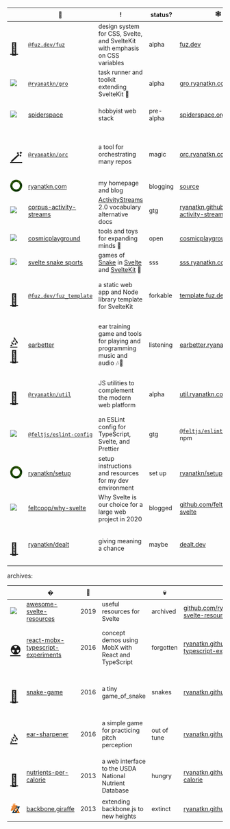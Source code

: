 |                                                                                                                                                                                          | 🐢                                                                             | !                                                                                                                                    | status?      | 🕸️                                                                                                | topics                                                                                                                                                                                                                                                      |
| ---------------------------------------------------------------------------------------------------------------------------------------------------------------------------------------- | ------------------------------------------------------------------------------ | ------------------------------------------------------------------------------------------------------------------------------------ | ------------ | ------------------------------------------------------------------------------------------------- | ----------------------------------------------------------------------------------------------------------------------------------------------------------------------------------------------------------------------------------------------------------- |
| <a href="https://github.com/fuz-dev/fuz"><h1>🧶</h1></a>                                                     | [`@fuz.dev/fuz`](https://github.com/fuz-dev/fuz)                         | design system for CSS, Svelte, and SvelteKit with emphasis on CSS variables                                                                                     | alpha    | [fuz.dev](https://www.fuz.dev/)                                                               | [web](https://github.com/topics/web) [design-system](https://github.com/topics/design-system) [svelte](https://github.com/topics/svelte) [sveltekit](https://github.com/topics/sveltekit) [typescript](https://github.com/topics/typescript)                            |
| <a href="https://github.com/ryanatkn/gro"><img src="https://raw.githubusercontent.com/ryanatkn/gro/main/static/favicon.png" /></a>                                                       | [`@ryanatkn/gro`](https://github.com/ryanatkn/gro)                                 | task runner and toolkit extending SvelteKit 🌰                                                                                                        | alpha        | <a href="https://gro.ryanatkn.com/">gro.ryanatkn.com</a>                                                                                       | [web](https://github.com/topics/web) [svelte](https://github.com/topics/svelte) [sveltekit](https://github.com/topics/sveltekit) [typescript](https://github.com/topics/typescript)                                                                         |
| <a href="https://github.com/spiderspace/spiderspace"><img src="https://raw.githubusercontent.com/spiderspace/spiderspace/main/static/favicon.png" /></a>                                                                                                                     | [spiderspace](https://github.com/spiderspace/spiderspace)          | hobbyist web stack                                                                                                                       | pre-alpha | [spiderspace.org](https://www.spiderspace.org/)                                                       | [web](https://github.com/topics/web) [hobby](https://github.com/topics/hobby) [stack](https://github.com/topics/stack) [svelte](https://github.com/topics/svelte) [sveltekit](https://github.com/topics/sveltekit) [typescript](https://github.com/topics/typescript)                                                                                                                                                                                                                                                     |
| <a href="https://github.com/ryanatkn/orc"><h1>🪄</h1></a>                                                       | [`@ryanatkn/orc`](https://github.com/ryanatkn/orc)                                 | a tool for orchestrating many repos                                                                                                        | magic        | <a href="https://orc.ryanatkn.com/">orc.ryanatkn.com</a>                                                                                       | [web](https://github.com/topics/web)                                                                         |
| <a href="https://www.ryanatkn.com/"><img src="https://raw.githubusercontent.com/ryanatkn/ryanatkn.com/main/static/favicon.png" /></a>                                                | [ryanatkn.com](https://www.ryanatkn.com/)                                      | my homepage and blog                                                                                                                 | blogging     | [source](https://github.com/ryanatkn/ryanatkn.com)                                                | [web](https://github.com/topics/web)                                                                                                                                                                                                                        |
| <a href="https://github.com/ryanatkn/corpus-activity-streams"><img src="https://avatars.githubusercontent.com/u/219549?s=200&v=4" /></a>                                                 | [corpus-activity-streams](https://github.com/ryanatkn/corpus-activity-streams) | [ActivityStreams](https://en.wikipedia.org/wiki/Activity_Streams_(format)) 2.0 vocabulary alternative docs                                                                                      | gtg          | [ryanatkn.github.io/corpus-activity-streams](https://ryanatkn.github.io/corpus-activity-streams/) | [activitystreams](https://github.com/topics/activitystreams) [activitypub](https://github.com/topics/activitypub) [fediverse](https://github.com/topics/fediverse)                                                                                          |
| <a href="https://github.com/ryanatkn/cosmicplayground"><img src="https://raw.githubusercontent.com/ryanatkn/cosmicplayground/main/static/assets/characters/cosmic-kitty.webp" /></a> | [cosmicplayground](https://github.com/ryanatkn/cosmicplayground)               | tools and toys for expanding minds 🌌                                                                                                | open         | [cosmicplayground.org](https://www.cosmicplayground.org/)                                         | [web](https://github.com/topics/web) [game](https://github.com/topics/game) [space](https://github.com/topics/space) [svelte](https://github.com/topics/svelte) [sveltekit](https://github.com/topics/sveltekit) [pixijs](https://github.com/topics/pixijs) |
| <a href="https://github.com/ryanatkn/svelte_snake_sports"><img src="https://raw.githubusercontent.com/ryanatkn/svelte_snake_sports/main/static/favicon.png" /></a>                   | [svelte snake sports](https://github.com/ryanatkn/svelte_snake_sports)         | games of [Snake](https://wikipedia.org/wiki/Snake_game) in [Svelte](https://svelte.dev/) and [SvelteKit](https://kit.svelte.dev/) 🐍 | sss          | [sss.ryanatkn.com](https://sss.ryanatkn.com/)         | [web](https://github.com/topics/web) [game](https://github.com/topics/game) [snake](https://github.com/topics/snake) [svelte](https://github.com/topics/svelte) [sveltekit](https://github.com/topics/sveltekit)                                            |
| <a href="https://github.com/fuz-dev/fuz_template"><h1>🧶</h1></a>                                                     | [`@fuz.dev/fuz_template`](https://github.com/fuz-dev/fuz_template)                         | a static web app and Node library template for SvelteKit                                                                                     | forkable    | [template.fuz.dev](https://template.fuz.dev/)                                                               | [web](https://github.com/topics/web) [template](https://github.com/topics/template) [starter](https://github.com/topics/starter) [svelte](https://github.com/topics/svelte) [sveltekit](https://github.com/topics/sveltekit) [typescript](https://github.com/topics/typescript) |
| <a href="https://github.com/ryanatkn/earbetter"><h1>🎶🦜</h1></a>                                                                                                                        | [earbetter](https://github.com/ryanatkn/earbetter)                             | ear training game and tools for playing and programming music and audio 🎶🦜                                                         | listening    | [earbetter.ryanatkn.com](https://earbetter.ryanatkn.com/)                                         | [ear-training](https://github.com/topics/ear-training) [ear-training-game](https://github.com/topics/ear-training-game) [game](https://github.com/topics/game) [music](https://github.com/topics/music) [audio](https://github.com/topics/audio)            |
| <a href="https://github.com/ryanatkn/util"><h1>🦕</h1></a>                                                                                                                               | [`@ryanatkn/util`](https://github.com/ryanatkn/util)                               | JS utilities to complement the modern web platform                                                                                               | alpha    | [util.ryanatkn.com](https://util.ryanatkn.com/)                                                           | [javascript](https://github.com/topics/javascript) [library](https://github.com/topics/library) [typescript](https://github.com/topics/typescript) [web](https://github.com/topics/web)                                                                                                                  |
| <a href="https://github.com/feltjs/eslint-config"><img src="https://avatars.githubusercontent.com/u/6019716?s=200&v=4" /></a>                                                            | [`@feltjs/eslint-config`](https://github.com/feltjs/eslint-config)             | an ESLint config for TypeScript, Svelte, and Prettier                                                                                | gtg          | [`@feltjs/eslint-config`](https://www.npmjs.com/package/@feltjs/eslint-config) on npm             | [eslint](https://github.com/topics/eslint) [svelte](https://github.com/topics/svelte) [typescript](https://github.com/topics/typescript)                                                                                                                    |
| <a href="https://github.com/ryanatkn/setup"><img src="https://raw.githubusercontent.com/ryanatkn/ryanatkn.com/main/static/favicon.png" /></a>                                        | [ryanatkn/setup](https://github.com/ryanatkn/setup)                            | setup instructions and resources for my dev environment                                                                              | set up       | [ryanatkn/setup](https://github.com/ryanatkn/setup)                                               | [dev-setup](https://github.com/topics/dev-setup) [web](https://github.com/topics/web)                                                                                                                                                                       |
| <a href="https://github.com/feltcoop/why-svelte"><img src="https://raw.githubusercontent.com/ryanatkn/awesome-svelte-resources/master/svelte-logo.svg" /></a>                            | [feltcoop/why-svelte](https://github.com/feltcoop/why-svelte)                  | Why Svelte is our choice for a large web project in 2020                                                                             | blogged      | [github.com/feltcoop/why-svelte](https://github.com/feltcoop/why-svelte)                          | [svelte](https://github.com/topics/svelte) [html](https://github.com/topics/html) [css](https://github.com/topics/css) [javascript](https://github.com/topics/javascript) [web](https://github.com/topics/web)                                              |
| <h1><a href="https://github.com/ryanatkn/dealt">🔮</a></h1>                                                                                                                              | [ryanatkn/dealt](https://github.com/ryanatkn/dealt)                            | giving meaning a chance                                                                                                              | maybe        | [dealt.dev](https://www.dealt.dev/)                                                               | [web](https://github.com/topics/web)                                                                                                                                                                                                                        |

archives:

|                                                                                                                                                                                | �                                                                                                  | 🦴   |                                                        | 💀            | 🕸️                                                                                                                    |                                                                                                                                    |
| ------------------------------------------------------------------------------------------------------------------------------------------------------------------------------ | -------------------------------------------------------------------------------------------------- | ---- | ------------------------------------------------------ | ------------- | --------------------------------------------------------------------------------------------------------------------- | ---------------------------------------------------------------------------------------------------------------------------------- |
| <a href="https://github.com/ryanatkn/awesome-svelte-resources"><img src="https://raw.githubusercontent.com/ryanatkn/awesome-svelte-resources/master/svelte-logo.svg" /></a>    | [awesome-svelte-resources](https://github.com/ryanatkn/awesome-svelte-resources)                   | 2019 | useful resources for Svelte                            | archived      | [github.com/ryanatkn/awesome-svelte-resources](https://github.com/ryanatkn/awesome-svelte-resources/)                 | [svelte](https://github.com/topics/svelte) [javascript](https://github.com/topics/javascript) [web](https://github.com/topics/web) |
| <h1><a href="https://github.com/ryanatkn/react-mobx-typescript-experiments">☢️</a></h1>                                                                                        | [react-mobx-typescript-experiments](https://github.com/ryanatkn/react-mobx-typescript-experiments) | 2016 | concept demos using MobX with React and TypeScript     | forgotten     | [ryanatkn.github.io/react-mobx-typescript-experiments](https://ryanatkn.github.io/react-mobx-typescript-experiments/) | shrug                                                                                                                              |
| <h1><a href="https://github.com/ryanatkn/snake-game">🐍</a></h1>                                                                                                               | [snake-game](https://github.com/ryanatkn/snake-game)                                               | 2016 | a tiny game_of_snake                                   | snakes | [ryanatkn.github.io/snake-game](http://ryanatkn.github.io/snake-game)                                                 | interview question, successor is [svelte_snake_sports](https://github.com/ryanatkn/svelte_snake_sports)                                                                                                                 |
| <h1><a href="https://github.com/ryanatkn/ear-sharpener">🎶</a></h1>                                                                                                            | [ear-sharpener](https://github.com/ryanatkn/ear-sharpener)                                         | 2016 | a simple game for practicing pitch perception          | out of tune   | [ryanatkn.github.io/ear-sharpener](http://ryanatkn.github.io/ear-sharpener)                                           | do not use this much, it's literally out of tune, successor is [earbetter](https://github.com/ryanatkn/earbetter)                                                                                   |
| <h1><a href="https://github.com/ryanatkn/nutrients-per-calorie">🐬</a></h1>                                                                                                    | [nutrients-per-calorie](https://github.com/ryanatkn/nutrients-per-calorie)                         | 2013 | a web interface to the USDA National Nutrient Database | hungry        | [ryanatkn.github.io/nutrients-per-calorie](http://ryanatkn.github.io/nutrients-per-calorie)                           | food                                                                                                                               |
| <a href="https://github.com/ryanatkn/backbone.giraffe"><img src="https://raw.githubusercontent.com/ryanatkn/backbone.giraffe/master/dist/docs/img/backbone.giraffe.png" /></a> | [backbone.giraffe](https://github.com/ryanatkn/backbone.giraffe)                                   | 2013 | extending backbone.js to new heights                   | extinct       | [ryanatkn.github.io/backbone.giraffe](https://ryanatkn.github.io/backbone.giraffe/)                                   | rip🦴️🦒                                                                                                                           |
